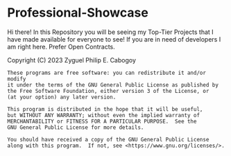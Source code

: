 # Professional-Showcase
Hi there! In this Repository you will be seeing my Top-Tier Projects that I have made available for everyone to see! If you are in need of developers I am right here. Prefer Open Contracts.


 <This is a variety of progrms to web apps to mobile apps to software tools>
    Copyright (C) 2023  Zyguel Philip E. Cabogoy
      
    These programs are free software: you can redistribute it and/or modify
    it under the terms of the GNU General Public License as published by
    the Free Software Foundation, either version 3 of the License, or
    (at your option) any later version.

    This program is distributed in the hope that it will be useful,
    but WITHOUT ANY WARRANTY; without even the implied warranty of
    MERCHANTABILITY or FITNESS FOR A PARTICULAR PURPOSE.  See the
    GNU General Public License for more details.

    You should have received a copy of the GNU General Public License
    along with this program.  If not, see <https://www.gnu.org/licenses/>.
